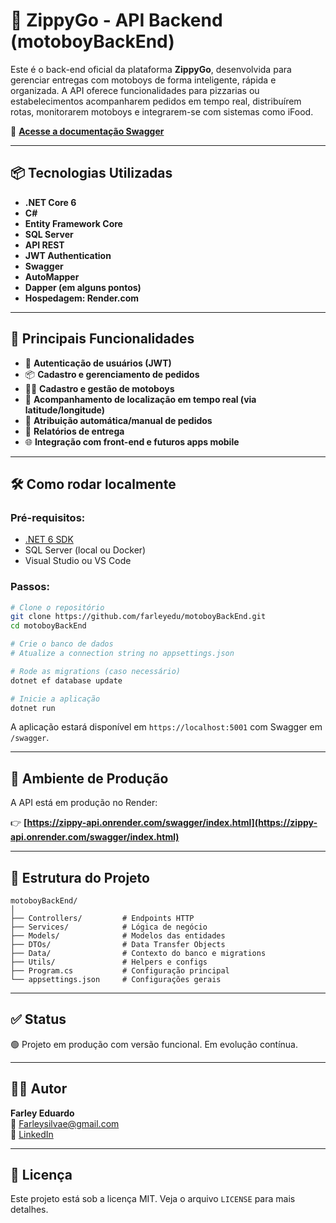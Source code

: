 # 🚀 ZippyGo - API Backend (motoboyBackEnd)

Este é o back-end oficial da plataforma **ZippyGo**, desenvolvida para gerenciar entregas com motoboys de forma inteligente, rápida e organizada. A API oferece funcionalidades para pizzarias ou estabelecimentos acompanharem pedidos em tempo real, distribuírem rotas, monitorarem motoboys e integrarem-se com sistemas como iFood.

🔗 **[Acesse a documentação Swagger](https://zippy-api.onrender.com/swagger/index.html)**

---

## 📦 Tecnologias Utilizadas

- **.NET Core 6**
- **C#**
- **Entity Framework Core**
- **SQL Server**
- **API REST**
- **JWT Authentication**
- **Swagger**
- **AutoMapper**
- **Dapper (em alguns pontos)**
- **Hospedagem: Render.com**

---

## 🔑 Principais Funcionalidades

- 🔐 **Autenticação de usuários (JWT)**
- 📦 **Cadastro e gerenciamento de pedidos**
- 🧍‍♂️ **Cadastro e gestão de motoboys**
- 📍 **Acompanhamento de localização em tempo real (via latitude/longitude)**
- 🛵 **Atribuição automática/manual de pedidos**
- 🧾 **Relatórios de entrega**
- 🌐 **Integração com front-end e futuros apps mobile**

---

## 🛠️ Como rodar localmente

### Pré-requisitos:
- [.NET 6 SDK](https://dotnet.microsoft.com/download)
- SQL Server (local ou Docker)
- Visual Studio ou VS Code

### Passos:

```bash
# Clone o repositório
git clone https://github.com/farleyedu/motoboyBackEnd.git
cd motoboyBackEnd

# Crie o banco de dados
# Atualize a connection string no appsettings.json

# Rode as migrations (caso necessário)
dotnet ef database update

# Inicie a aplicação
dotnet run
```

A aplicação estará disponível em `https://localhost:5001` com Swagger em `/swagger`.

---

## 🔐 Ambiente de Produção

A API está em produção no Render:

👉 **[https://zippy-api.onrender.com/swagger/index.html](https://zippy-api.onrender.com/swagger/index.html)**

---

## 📂 Estrutura do Projeto

```
motoboyBackEnd/
│
├── Controllers/         # Endpoints HTTP
├── Services/            # Lógica de negócio
├── Models/              # Modelos das entidades
├── DTOs/                # Data Transfer Objects
├── Data/                # Contexto do banco e migrations
├── Utils/               # Helpers e configs
├── Program.cs           # Configuração principal
└── appsettings.json     # Configurações gerais
```

---

## ✅ Status

🟢 Projeto em produção com versão funcional. Em evolução contínua.

---

## 👨‍💻 Autor

**Farley Eduardo**  
📧 Farleysilvae@gmail.com  
🔗 [LinkedIn](https://www.linkedin.com/in/farley-eduardo-490913175)

---

## 📃 Licença

Este projeto está sob a licença MIT. Veja o arquivo `LICENSE` para mais detalhes.
